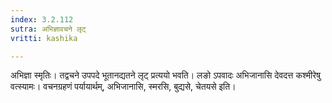 ```yaml
---
index: 3.2.112
sutra: अभिज्ञावचने लृट्
vritti: kashika

---
```

अभिज्ञा स्मृतिः। तद्वचने उपपदे भूतानद्यतने लृट् प्रत्ययो भवति। लङो ऽपवादः अभिजानासि देवदत्त कश्मीरेषु वत्स्यामः। वचनग्रहणं पर्यायार्थम्, अभिजानासि, स्मरसि, बुद्यसे, चेतयसे इति।